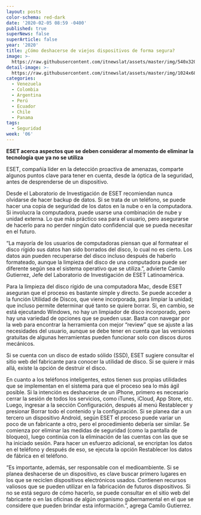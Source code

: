 ```yaml
---
layout: posts
color-schema: red-dark
date: '2020-02-05 08:59 -0400'
published: true
superNews: false
superArticle: false
year: '2020'
title: ¿Cómo deshacerse de viejos dispositivos de forma segura?
image: >-
  https://raw.githubusercontent.com/itnewslat/assets/master/img/540x320/Equipos-Viejos-p.jpg
detail-image: >-
  https://raw.githubusercontent.com/itnewslat/assets/master/img/1024x680/Equipos-Viejos-g.jpg
categories:
  - Venezuela
  - Colombia
  - Argentina
  - Perú
  - Ecuador
  - Chile
  - Panama
tags:
  - Seguridad
week: '06'
---
```

**ESET acerca aspectos que se deben considerar al momento de eliminar la tecnología que ya no se utiliza**

ESET, compañía líder en la detección proactiva de amenazas, comparte algunos puntos clave para tener en cuenta, desde la óptica de la seguridad, antes de desprenderse de un dispositivo.

Desde el Laboratorio de Investigación de ESET recomiendan nunca olvidarse de hacer backup de datos. Si se trata de un teléfono, se puede hacer una copia de seguridad de los datos en la nube o en la computadora. Si involucra la computadora, puede usarse una combinación de nube y unidad externa. Lo que más práctico sea para el usuario, pero asegurarse de hacerlo para no perder ningún dato confidencial que se pueda necesitar en el futuro.

“La mayoría de los usuarios de computadoras piensan que al formatear el disco rígido sus datos han sido borrados del disco, lo cual no es cierto. Los datos aún pueden recuperarse del disco incluso después de haberlo formateado, aunque la limpieza del disco de una computadora puede ser diferente según sea el sistema operativo que se utiliza.”, advierte Camilo Gutierrez, Jefe del Laboratorio de Investigación de ESET Latinoamérica.

Para la limpieza del disco rígido de una computadora Mac, desde ESET aseguran que el proceso es bastante simple y directo. Se puede acceder a la función Utilidad de Discos, que viene incorporada, para limpiar la unidad; que incluso permite determinar qué tanto se quiere borrar. Si, en cambio, se está ejecutando Windows, no hay un limpiador de disco incorporado, pero hay una variedad de opciones que se pueden usar. Basta con navegar por la web para encontrar la herramienta con mejor “review” que se ajuste a las necesidades del usuario, aunque se debe tener en cuenta que las versiones gratuitas de algunas herramientas pueden funcionar solo con discos duros mecánicos.

Si se cuenta con un disco de estado sólido (SSD), ESET sugiere consultar el sitio web del fabricante para conocer la utilidad de disco. Si se quiere ir más allá, existe la opción de destruir el disco.

En cuanto a los teléfonos inteligentes, estos tienen sus propias utilidades que se implementan en el sistema para que el proceso sea lo más ágil posible. Si la intención es deshacerse de un iPhone, primero es necesario cerrar la sesión de todos los servicios, como iTunes, iCloud, App Store, etc. Luego, ingresar a la sección Configuración, después al menú Restablecer y presionar Borrar todo el contenido y la configuración. Si se planea dar a un tercero un dispositivo Android, según ESET el proceso puede variar un poco de un fabricante a otro, pero el procedimiento debería ser similar. Se comienza por eliminar las medidas de seguridad (como la pantalla de bloqueo), luego continúa con la eliminación de las cuentas con las que se ha iniciado sesión. Para hacer un esfuerzo adicional, se encriptan los datos en el teléfono y después de eso, se ejecuta la opción Restablecer los datos de fábrica en el teléfono. 

“Es importante, además, ser responsable con el medioambiente. Si se planea deshacerse de un dispositivo, es clave buscar primero lugares en los que se reciclen dispositivos electrónicos usados. Contienen recursos valiosos que se pueden utilizar en la fabricación de futuros dispositivos. Si no se está seguro de cómo hacerlo, se puede consultar en el sitio web del fabricante o en las oficinas de algún organismo gubernamental en el que se considere que pueden brindar esta información.”, agrega Camilo Gutierrez.